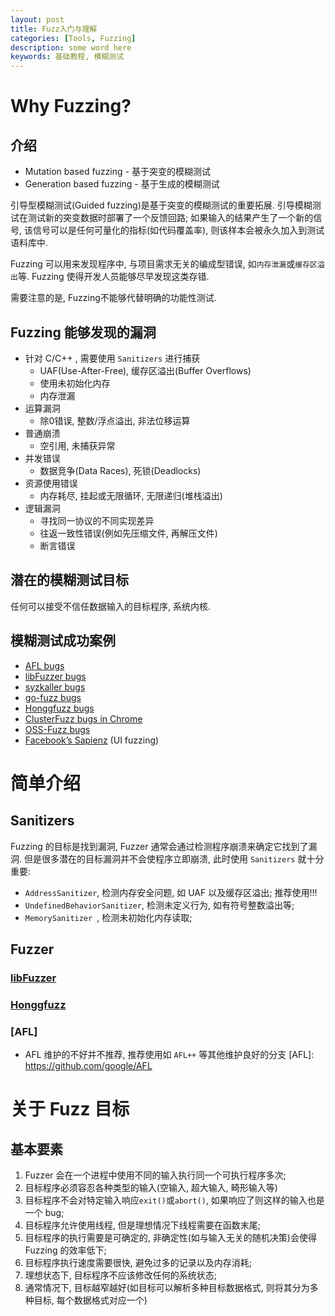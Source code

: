 ```yaml
---
layout: post
title: Fuzz入门与理解
categories: [Tools, Fuzzing]
description: some word here
keywords: 基础教程, 模糊测试
---
```


# Why Fuzzing?

## 介绍
* Mutation based fuzzing - 基于突变的模糊测试
* Generation based fuzzing - 基于生成的模糊测试

引导型模糊测试(Guided fuzzing)是基于突变的模糊测试的重要拓展. 引导模糊测试在测试新的突变数据时部署了一个反馈回路; 如果输入的结果产生了一个新的信号, 该信号可以是任何可量化的指标(如代码覆盖率), 则该样本会被永久加入到测试语料库中.


Fuzzing 可以用来发现程序中, 与项目需求无关的编成型错误, 如`内存泄漏`或`缓存区溢出`等. Fuzzing 使得开发人员能够尽早发现这类存错.

需要注意的是, Fuzzing不能够代替明确的功能性测试.


## Fuzzing 能够发现的漏洞
- 针对 C/C++ , 需要使用 `Sanitizers` 进行捕获
  - UAF(Use-After-Free), 缓存区溢出(Buffer Overflows)
  - 使用未初始化内存
  - 内存泄漏
- 运算漏洞
  - 除0错误, 整数/浮点溢出, 非法位移运算
- 普通崩溃
  - 空引用, 未捕获异常
- 并发错误
  - 数据竞争(Data Races), 死锁(Deadlocks)
- 资源使用错误
  - 内存耗尽, 挂起或无限循环, 无限递归(堆栈溢出)
- 逻辑漏洞
  - 寻找同一协议的不同实现差异
  - 往返一致性错误(例如先压缩文件, 再解压文件)
  - 断言错误


## 潜在的模糊测试目标

任何可以接受不信任数据输入的目标程序, 系统内核.


## 模糊测试成功案例

- [AFL bugs](http://lcamtuf.coredump.cx/afl/#bugs)
- [libFuzzer bugs](http://llvm.org/docs/LibFuzzer.html#trophies)
- [syzkaller bugs](https://github.com/google/syzkaller/blob/master/docs/found_bugs.md)
- [go-fuzz bugs](https://github.com/dvyukov/go-fuzz#trophies)
- [Honggfuzz bugs](https://github.com/google/honggfuzz#trophies)
- [ClusterFuzz bugs in Chrome](https://bugs.chromium.org/p/chromium/issues/list?can=1&q=label%3AClusterFuzz+-status%3AWontFix%2CDuplicate&sort=-id&colspec=ID+Pri+M+Stars+ReleaseBlock+Cr+Status+Owner+Summary+OS+Modified&x=m&y=releaseblock&cells=tiles)
- [OSS-Fuzz bugs](https://bugs.chromium.org/p/oss-fuzz/issues/list?q=label%3AClusterFuzz+-status%3AWontFix%2CDuplicate&can=1)
- [Facebook’s Sapienz](https://engineering.fb.com/developer-tools/sapienz-intelligent-automated-software-testing-at-scale/) (UI fuzzing)


# 简单介绍

## Sanitizers

Fuzzing 的目标是找到漏洞, Fuzzer 通常会通过检测程序崩溃来确定它找到了漏洞. 但是很多潜在的目标漏洞并不会使程序立即崩溃, 此时使用 `Sanitizers` 就十分重要:
- `AddressSanitizer`, 检测内存安全问题, 如 UAF 以及缓存区溢出; 推荐使用!!!
- `UndefinedBehaviorSanitizer`, 检测未定义行为, 如有符号整数溢出等;
- `MemorySanitizer `, 检测未初始化内存读取;


## Fuzzer
### [libFuzzer]
[libfuzzer]: https://llvm.org/docs/LibFuzzer.html

### [Honggfuzz]
[Honggfuzz]: https://github.com/google/honggfuzz

### [AFL]
* AFL 维护的不好并不推荐, 推荐使用如 `AFL++` 等其他维护良好的分支
[AFL]: https://github.com/google/AFL



# 关于 Fuzz 目标

## 基本要素

1. Fuzzer 会在一个进程中使用不同的输入执行同一个可执行程序多次;
2. 目标程序必须容忍各种类型的输入(空输入, 超大输入, 畸形输入等)
3. 目标程序不会对特定输入响应`exit()`或`abort()`, 如果响应了则这样的输入也是一个 bug;
4. 目标程序允许使用线程, 但是理想情况下线程需要在函数末尾;
5. 目标程序的执行需要是可确定的, 非确定性(如与输入无关的随机决策)会使得 Fuzzing 的效率低下;
6. 目标程序执行速度需要很快, 避免过多的记录以及内存消耗;
7. 理想状态下, 目标程序不应该修改任何的系统状态;
8. 通常情况下, 目标越窄越好(如目标可以解析多种目标数据格式, 则将其分为多种目标, 每个数据格式对应一个)


## 






